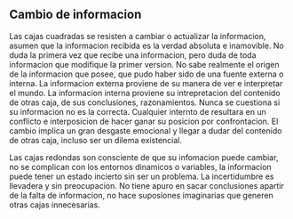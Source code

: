 ## Cambio de informacion

Las cajas cuadradas se resisten a cambiar o actualizar la informacion, asumen que la informacion recibida es la verdad absoluta e inamovible. No duda la primera vez que recibe una informacion, pero duda de toda informacion que modifique la primer version. No sabe realmente el origen de la informacion que posee, que pudo haber sido de una fuente externa o interna. La informacion externa proviene de su manera de ver e interpretar el mundo. La informacion interna proviene su intrepretacion del contenido de otras caja, de sus conclusiones, razonamientos. Nunca se cuestiona si su informacion no es la correcta. Cualquier internto de resultara en un conflicto e interposicion de hacer ganar su posicion por confrontacion. El cambio implica un gran desgaste emocional y llegar a dudar del contenido de otras caja, incluso ser un dilema existencial.

Las cajas redondas son consciente de que su infomacion puede cambiar, no se complican con los entornos dinamicos o variables, la informacion puede tener un estado incierto sin ser un problema. La incertidumbre es llevadera y sin preocupacion. No tiene apuro en sacar conclusiones apartir de la falta de informacion, no hace suposiones imaginarias que generen otras cajas innecesarias.
